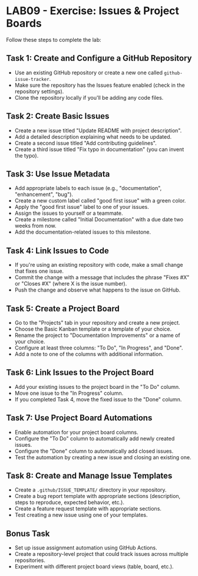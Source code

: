 # LAB09 - Exercise: Issues & Project Boards

Follow these steps to complete the lab:

## Task 1: Create and Configure a GitHub Repository
* Use an existing GitHub repository or create a new one called `github-issue-tracker`.
* Make sure the repository has the Issues feature enabled (check in the repository settings).
* Clone the repository locally if you'll be adding any code files.

## Task 2: Create Basic Issues
* Create a new issue titled "Update README with project description".
* Add a detailed description explaining what needs to be updated.
* Create a second issue titled "Add contributing guidelines".
* Create a third issue titled "Fix typo in documentation" (you can invent the typo).

## Task 3: Use Issue Metadata
* Add appropriate labels to each issue (e.g., "documentation", "enhancement", "bug").
* Create a new custom label called "good first issue" with a green color.
* Apply the "good first issue" label to one of your issues.
* Assign the issues to yourself or a teammate.
* Create a milestone called "Initial Documentation" with a due date two weeks from now.
* Add the documentation-related issues to this milestone.

## Task 4: Link Issues to Code
* If you're using an existing repository with code, make a small change that fixes one issue.
* Commit the change with a message that includes the phrase "Fixes #X" or "Closes #X" (where X is the issue number).
* Push the change and observe what happens to the issue on GitHub.

## Task 5: Create a Project Board
* Go to the "Projects" tab in your repository and create a new project.
* Choose the Basic Kanban template or a template of your choice.
* Rename the project to "Documentation Improvements" or a name of your choice.
* Configure at least three columns: "To Do", "In Progress", and "Done".
* Add a note to one of the columns with additional information.

## Task 6: Link Issues to the Project Board
* Add your existing issues to the project board in the "To Do" column.
* Move one issue to the "In Progress" column.
* If you completed Task 4, move the fixed issue to the "Done" column.

## Task 7: Use Project Board Automations
* Enable automation for your project board columns.
* Configure the "To Do" column to automatically add newly created issues.
* Configure the "Done" column to automatically add closed issues.
* Test the automation by creating a new issue and closing an existing one.

## Task 8: Create and Manage Issue Templates
* Create a `.github/ISSUE_TEMPLATE/` directory in your repository.
* Create a bug report template with appropriate sections (description, steps to reproduce, expected behavior, etc.).
* Create a feature request template with appropriate sections.
* Test creating a new issue using one of your templates.

## Bonus Task
* Set up issue assignment automation using GitHub Actions.
* Create a repository-level project that could track issues across multiple repositories.
* Experiment with different project board views (table, board, etc.). 